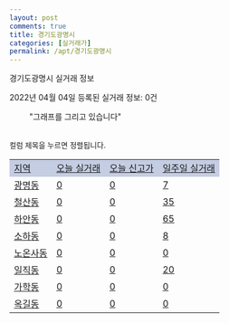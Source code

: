 ```yaml
---
layout: post
comments: true
title: 경기도광명시
categories: [실거래가]
permalink: /apt/경기도광명시
---
```


경기도광명시 실거래 정보

2022년 04월 04일 등록된 실거래 정보: 0건

<!--<script async src="https://pagead2.googlesyndication.com/pagead/js/adsbygoogle.js?client=ca-pub-3485438051770037"
 crossorigin="anonymous"></script>-->

<script type="text/javascript">
  google.charts.load('current', {'packages':['corechart']});
  google.charts.setOnLoadCallback(drawChart);

  function drawChart() {
    var data = google.visualization.arrayToDataTable([['거래일', '매매', '전월세', '전매'], ['21-01', 4, 4, 0], ['21-02', 315, 488, 0], ['21-03', 253, 550, 0], ['21-04', 155, 472, 5], ['21-05', 220, 526, 6], ['21-06', 232, 479, 2], ['21-07', 323, 568, 0], ['21-08', 196, 482, 1], ['21-09', 139, 384, 1], ['21-10', 74, 377, 0], ['21-11', 56, 358, 0], ['21-12', 39, 451, 1], ['22-01', 33, 459, 0], ['22-02', 33, 604, 0], ['22-03', 27, 453, 0], ['22-04', 0, 6, 0]]);

    var options = {
      title: '최근 1년간 유형별 거래량 추이',
      legend: { position: 'bottom' }
    };

    setTimeout(function() {
        var chart = new google.visualization.LineChart(document.getElementById('columnchart_material'));
        chart.draw(data, (options));
        document.getElementById('loading').style.display = 'none';
        var dayLabel = (new Date()).getDay();
        if (dayLabel < 2) {
            sorttable.innerSortFunction.apply(document.getElementById('week'), []);
            sorttable.innerSortFunction.apply(document.getElementById('week'), []);        
        }
        else {
            sorttable.innerSortFunction.apply(document.getElementById('today'), []);
            sorttable.innerSortFunction.apply(document.getElementById('today'), []);
        }
    }, 200);

  }
</script>

<div id="loading" style="z-index:20; display: block; margin-left: 35px">"그래프를 그리고 있습니다"</div>
<div id="columnchart_material" style="width: 95%; margin-left: -35px; display: block"></div>
<!--<div style="width: 95%; margin-left: -35px; display: block">
      <script async src="https://pagead2.googlesyndication.com/pagead/js/adsbygoogle.js?client=ca-pub-3485438051770037"
          crossorigin="anonymous"></script>
      <ins class="adsbygoogle"
          style="display:block"
          data-ad-format="fluid"
          data-ad-layout-key="-fb+5w+4e-db+86"
          data-ad-client="ca-pub-3485438051770037"
          data-ad-slot="1827090281"></ins>
      <script>
          (adsbygoogle = window.adsbygoogle || []).push({});
      </script>
</div>-->
<br>

<font size='small' style='font-size: small;'>컬럼 제목을 누르면 정렬됩니다.</font>
<table class="sortable">
  <tr style='background-color: rgba(114, 132, 186,0.4);'>
    <td id="region"><a href="#">지역</a></td>
    <td id="today"><a href="#">오늘 실거래</a></td>
    <td id="today_new"><a href="#">오늘 신고가</a></td>
    <td id="week"><a href="#">일주일 실거래</a></td>
  </tr>

  
  <tr class="item">
    <td><a href="경기도광명시광명동">광명동</a></td>
    <td><a href="경기도광명시광명동">0</a></td>
    <td><a href="경기도광명시광명동">0</a></td>
    <td><a href="경기도광명시광명동">7</a></td>
  </tr>
    

  <tr class="item">
    <td><a href="경기도광명시철산동">철산동</a></td>
    <td><a href="경기도광명시철산동">0</a></td>
    <td><a href="경기도광명시철산동">0</a></td>
    <td><a href="경기도광명시철산동">35</a></td>
  </tr>
    

  <tr class="item">
    <td><a href="경기도광명시하안동">하안동</a></td>
    <td><a href="경기도광명시하안동">0</a></td>
    <td><a href="경기도광명시하안동">0</a></td>
    <td><a href="경기도광명시하안동">65</a></td>
  </tr>
    

  <tr class="item">
    <td><a href="경기도광명시소하동">소하동</a></td>
    <td><a href="경기도광명시소하동">0</a></td>
    <td><a href="경기도광명시소하동">0</a></td>
    <td><a href="경기도광명시소하동">8</a></td>
  </tr>
    

  <tr class="item">
    <td><a href="경기도광명시노온사동">노온사동</a></td>
    <td><a href="경기도광명시노온사동">0</a></td>
    <td><a href="경기도광명시노온사동">0</a></td>
    <td><a href="경기도광명시노온사동">0</a></td>
  </tr>
    

  <tr class="item">
    <td><a href="경기도광명시일직동">일직동</a></td>
    <td><a href="경기도광명시일직동">0</a></td>
    <td><a href="경기도광명시일직동">0</a></td>
    <td><a href="경기도광명시일직동">20</a></td>
  </tr>
    

  <tr class="item">
    <td><a href="경기도광명시가학동">가학동</a></td>
    <td><a href="경기도광명시가학동">0</a></td>
    <td><a href="경기도광명시가학동">0</a></td>
    <td><a href="경기도광명시가학동">0</a></td>
  </tr>
    

  <tr class="item">
    <td><a href="경기도광명시옥길동">옥길동</a></td>
    <td><a href="경기도광명시옥길동">0</a></td>
    <td><a href="경기도광명시옥길동">0</a></td>
    <td><a href="경기도광명시옥길동">0</a></td>
  </tr>
    


</table>


    